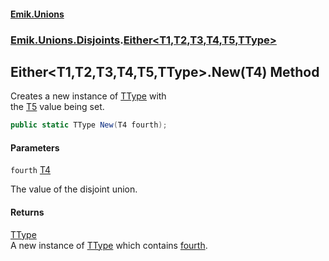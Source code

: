 #### [Emik.Unions](index.md 'index')
### [Emik.Unions.Disjoints](Emik.Unions.Disjoints.md 'Emik.Unions.Disjoints').[Either&lt;T1,T2,T3,T4,T5,TType&gt;](Either_T1,T2,T3,T4,T5,TType_.md 'Emik.Unions.Disjoints.Either<T1,T2,T3,T4,T5,TType>')

## Either<T1,T2,T3,T4,T5,TType>.New(T4) Method

Creates a new instance of [TType](Either_T1,T2,T3,T4,T5,TType_.md#Emik.Unions.Disjoints.Either_T1,T2,T3,T4,T5,TType_.TType 'Emik.Unions.Disjoints.Either<T1,T2,T3,T4,T5,TType>.TType') with  
the [T5](Either_T1,T2,T3,T4,T5,TType_.md#Emik.Unions.Disjoints.Either_T1,T2,T3,T4,T5,TType_.T5 'Emik.Unions.Disjoints.Either<T1,T2,T3,T4,T5,TType>.T5') value being set.

```csharp
public static TType New(T4 fourth);
```
#### Parameters

<a name='Emik.Unions.Disjoints.Either_T1,T2,T3,T4,T5,TType_.New(T4).fourth'></a>

`fourth` [T4](Either_T1,T2,T3,T4,T5,TType_.md#Emik.Unions.Disjoints.Either_T1,T2,T3,T4,T5,TType_.T4 'Emik.Unions.Disjoints.Either<T1,T2,T3,T4,T5,TType>.T4')

The value of the disjoint union.

#### Returns
[TType](Either_T1,T2,T3,T4,T5,TType_.md#Emik.Unions.Disjoints.Either_T1,T2,T3,T4,T5,TType_.TType 'Emik.Unions.Disjoints.Either<T1,T2,T3,T4,T5,TType>.TType')  
A new instance of [TType](Either_T1,T2,T3,T4,T5,TType_.md#Emik.Unions.Disjoints.Either_T1,T2,T3,T4,T5,TType_.TType 'Emik.Unions.Disjoints.Either<T1,T2,T3,T4,T5,TType>.TType') which contains [fourth](Either_T1,T2,T3,T4,T5,TType_.New(T4).md#Emik.Unions.Disjoints.Either_T1,T2,T3,T4,T5,TType_.New(T4).fourth 'Emik.Unions.Disjoints.Either<T1,T2,T3,T4,T5,TType>.New(T4).fourth').